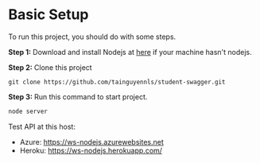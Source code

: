# Basic Setup

To run this project, you should do with some steps.

__Step 1:__
Download and install  Nodejs at [here](https://nodejs.org/en/) if your machine hasn't nodejs.

__Step 2:__
Clone this project 

```
git clone https://github.com/tainguyennls/student-swagger.git
```

__Step 3:__
Run this command to start project.

```javascript
node server
```

Test API at this host: 

- Azure: https://ws-nodejs.azurewebsites.net
- Heroku: https://ws-nodejs.herokuapp.com/

